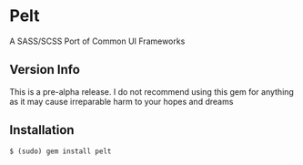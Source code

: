 # Pelt
A SASS/SCSS Port of Common UI Frameworks

## Version Info
This is a pre-alpha release.  I do not recommend using this gem for anything as it may cause irreparable harm to your hopes and dreams

## Installation

    $ (sudo) gem install pelt